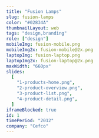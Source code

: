```yaml
---
title: "Fusion Lamps"
slug: fusion-lamps
color: "#02834A"
thumbnailLayout: web
tags: "design,branding"
role: ["design"]
mobileImg: fusion-mobile.png
mobileImg2x: fusion-mobile@2x.png
laptopImg: fusion-laptop.png
laptopImg2x: fusion-laptop@2x.png
maxWidth: "660px"
slides:
  [
    "1-products-home.png",
    "2-product-overview.png",
    "3-product-list.png",
    "4-product-detail.png",
  ]
iframeBlocked: true
id: 1
timePeriod: "2012"
company: "Cefco"
---
```

